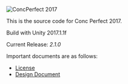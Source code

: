 ![ConcPerfect 2017](http://i.imgur.com/rnXb6CT.jpg)

This is the source code for Conc Perfect 2017.

Build with Unity 2017.1.1f

Current Release: *2.1.0*

Important documents are as follows:

* [License](LICENSE)
* [Design Document](/docs/Design_Doc.md)
